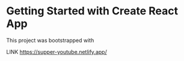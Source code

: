# Getting Started with Create React App

This project was bootstrapped with

LINK  https://supper-youtube.netlify.app/

